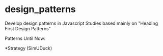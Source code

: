 # design_patterns

Develop design patterns in Javascript
Studies based mainly on "Heading First Design Patterns"

Patterns Until Now:

*Strategy (SimUDuck)
